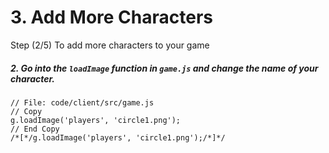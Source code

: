 # 3. Add More Characters

Step (2/5) To add more characters to your game

##### 2. Go into the `loadImage` _function_ in `game.js` and change the name of your character.

```
// File: code/client/src/game.js
// Copy 
g.loadImage('players', 'circle1.png');
// End Copy
/*[*/g.loadImage('players', 'circle1.png');/*]*/
```